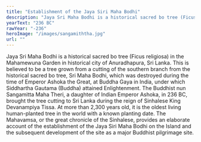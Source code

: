 ```yaml
---
title: "Establishment of the Jaya Siri Maha Bodhi"
description: "Jaya Sri Maha Bodhi is a historical sacred bo tree (Ficus religiosa) in the Mahamewuna Garden in historical city of Anuradhapura, Sri Lanka. This is believed to be a tree grown from a cutting of the southern branch from the historical sacred bo tree, Sri Maha Bodhi, which was destroyed during the time of Emperor Ashoka the Great, at Buddha Gaya in India, under which Siddhartha Gautama (Buddha) attained Enlightenment. The Buddhist nun Sangamitta Maha Theri, a daughter of Indian Emperor Ashoka, in 236 BC, brought the tree cutting to Sri Lanka during the reign of Sinhalese King Devanampiya Tissa. At more than 2,300 years old, it is the oldest living human-planted tree in the world with a known planting date. The Mahavamsa, or the great chronicle of the Sinhalese, provides an elaborate account of the establishment of the Jaya Siri Maha Bodhi on the Island and the subsequent development of the site as a major Buddhist pilgrimage site."
yearText: "236 BC"
rawYear: "-236"
heroImage: "/images/sangamiththa.jpg"
url: ""
---
```


Jaya Sri Maha Bodhi is a historical sacred bo tree (Ficus religiosa) in the Mahamewuna Garden in historical city of Anuradhapura, Sri Lanka. This is believed to be a tree grown from a cutting of the southern branch from the historical sacred bo tree, Sri Maha Bodhi, which was destroyed during the time of Emperor Ashoka the Great, at Buddha Gaya in India, under which Siddhartha Gautama (Buddha) attained Enlightenment. The Buddhist nun Sangamitta Maha Theri, a daughter of Indian Emperor Ashoka, in 236 BC, brought the tree cutting to Sri Lanka during the reign of Sinhalese King Devanampiya Tissa. At more than 2,300 years old, it is the oldest living human-planted tree in the world with a known planting date. The Mahavamsa, or the great chronicle of the Sinhalese, provides an elaborate account of the establishment of the Jaya Siri Maha Bodhi on the Island and the subsequent development of the site as a major Buddhist pilgrimage site.
